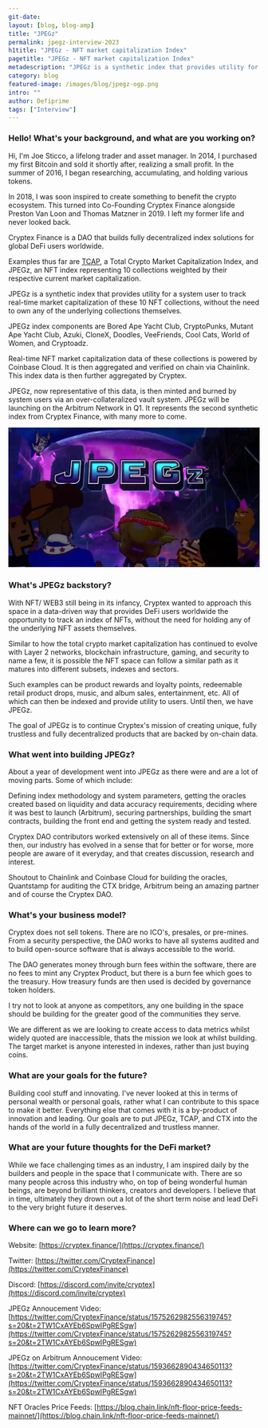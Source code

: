 ```yaml
---
git-date:
layout: [blog, blog-amp]
title: "JPEGz"
permalink: jpegz-interview-2023
h1title: "JPEGz - NFT market capitalization Index"
pagetitle: "JPEGz - NFT market capitalization Index"
metadescription: "JPEGz is a synthetic index that provides utility for a user to track real-time market capitalization of 10 largest NFT collections"
category: blog
featured-image: /images/blog/jpegz-ogp.png
intro: ""
author: Defiprime
tags: ["Interview"]
---
```


### Hello! What's your background, and what are you working on?

Hi, I'm Joe Sticco, a lifelong trader and asset manager. In 2014, I purchased my first Bitcoin and sold it shortly after, realizing a small profit. In the summer of 2016, I began researching, accumulating, and holding various tokens.

In 2018, I was soon inspired to create something to benefit the crypto ecosystem. This turned into Co-Founding Cryptex Finance alongside Preston Van Loon and Thomas Matzner in 2019. I left my former life and never looked back.

Cryptex Finance is a DAO that builds fully decentralized index solutions for global DeFi users worldwide.

Examples thus far are [TCAP](/tcap), a Total Crypto Market Capitalization Index, and JPEGz, an NFT index representing 10 collections weighted by their respective current market capitalization.

JPEGz is a synthetic index that provides utility for a system user to track real-time market capitalization of these 10 NFT collections, without the need to own any of the underlying collections themselves.

JPEGz index components are Bored Ape Yacht Club, CryptoPunks, Mutant Ape Yacht Club, Azuki, CloneX, Doodles, VeeFriends, Cool Cats, World of Women, and Cryptoadz.

Real-time NFT market capitalization data of these collections is powered by Coinbase Cloud. It is then aggregated and verified on chain via Chainlink. This index data is then further aggregated by Cryptex.

JPEGz, now representative of this data, is then minted and burned by system users via an over-collateralized vault system. JPEGz will be launching on the Arbitrum Network in Q1. It represents the second synthetic index from Cryptex Finance, with many more to come.

![](/images/blog/jpegz-interview/image1.webp)

### What's JPEGz backstory?

With NFT/ WEB3 still being in its infancy, Cryptex wanted to approach this space in a data-driven way that provides DeFi users worldwide the opportunity to track an index of NFTs, without the need for holding any of the underlying NFT assets themselves.

Similar to how the total crypto market capitalization has continued to evolve with Layer 2 networks, blockchain infrastructure, gaming, and security to name a few, it is possible the NFT space can follow a similar path as it matures into different subsets, indexes and sectors.

Such examples can be product rewards and loyalty points, redeemable retail product drops, music, and album sales, entertainment, etc. All of which can then be indexed and provide utility to users. Until then, we have JPEGz.

The goal of JPEGz is to continue Cryptex's mission of creating unique, fully trustless and fully decentralized products that are backed by on-chain data.

### What went into building JPEGz?

About a year of development went into JPEGz as there were and are a lot of moving parts. Some of which include:

Defining index methodology and system parameters, getting the oracles created based on liquidity and data accuracy requirements, deciding where it was best to launch (Arbitrum), securing partnerships, building the smart contracts, building the front end and getting the system ready and tested.

Cryptex DAO contributors worked extensively on all of these items. Since then, our industry has evolved in a sense that for better or for worse, more people are aware of it everyday, and that creates discussion, research and interest.

Shoutout to Chainlink and Coinbase Cloud for building the oracles, Quantstamp for auditing the CTX bridge, Arbitrum being an amazing partner and of course the Cryptex DAO.

### What's your business model?

Cryptex does not sell tokens. There are no ICO's, presales, or pre-mines.
From a security perspective, the DAO works to have all systems audited and to build open-source software that is always accessible to the world.

The DAO generates money through burn fees within the software, there are no fees to mint any Cryptex Product, but there is a burn fee which goes to the treasury. How treasury funds are then used is decided by governance token holders.

I try not to look at anyone as competitors, any one building in the space should be building for the greater good of the communities they serve.

We are different as we are looking to create access to data metrics whilst widely quoted are inaccessible, thats the mission we look at whilst building. The target market is anyone interested in indexes, rather than just buying coins.

### What are your goals for the future?

Building cool stuff and innovating. I've never looked at this in terms of personal wealth or personal goals, rather what I can contribute to this space to make it better. Everything else that comes with it is a by-product of innovation and leading. Our goals are to put JPEGz, TCAP, and CTX into the hands of the world in a fully decentralized and trustless manner.

### What are your future thoughts for the DeFi market?

While we face challenging times as an industry, I am inspired daily by the builders and people in the space that I communicate with. There are so many people across this industry who, on top of being wonderful human beings, are beyond brilliant thinkers, creators and developers. I believe that in time, ultimately they drown out a lot of the short term noise and lead DeFi to the very bright future it deserves.

### Where can we go to learn more?

Website: [https://cryptex.finance/](https://cryptex.finance/)

Twitter: [https://twitter.com/CryptexFinance](https://twitter.com/CryptexFinance)

Discord: [https://discord.com/invite/cryptex](https://discord.com/invite/cryptex)

JPEGz Annoucement Video: [https://twitter.com/CryptexFinance/status/1575262982556319745?s=20&t=2TW1CxAYEb6SpwIPgRESgw](https://twitter.com/CryptexFinance/status/1575262982556319745?s=20&t=2TW1CxAYEb6SpwIPgRESgw)

JPEGz on Arbitrum Annoucement Video: [https://twitter.com/CryptexFinance/status/1593662890434650113?s=20&t=2TW1CxAYEb6SpwIPgRESgw](https://twitter.com/CryptexFinance/status/1593662890434650113?s=20&t=2TW1CxAYEb6SpwIPgRESgw)

NFT Oracles Price Feeds: [https://blog.chain.link/nft-floor-price-feeds-mainnet/](https://blog.chain.link/nft-floor-price-feeds-mainnet/)
